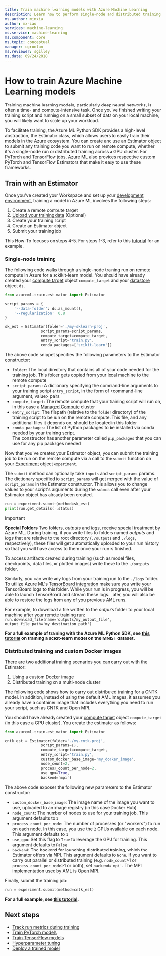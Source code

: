```yaml
---
title: Train machine learning models with Azure Machine Learning
description: Learn how to perform single-node and distributed training of traditional machine learning and deep learning models with Azure Machine Learning services
ms.author: minxia
author: mx-iao
services: machine-learning
ms.service: machine-learning
ms.component: core
ms.topic: conceptual
manager: cgronlun
ms.reviewer: sgilley
ms.date: 09/24/2018
---
```


# How to train Azure Machine Learning models 

Training machine learning models, particularly deep neural networks, is often a time- and compute-intensive task. Once you've finished writing your training script and running on a small subset of data on your local machine, you will likely want to scale up your workload.

To facilitate training, the Azure ML Python SDK provides a high-level abstraction, the Estimator class, which allows users to easily train their models in the Azure ecosystem. You can create and use an Estimator object to submit any training code you want to run on remote compute, whether it's a single-node run or distributed training across a GPU cluster. For PyTorch and TensorFlow jobs, Azure ML also provides respective custom PyTorch and TensorFlow Estimators that make it easy to use these frameworks.

## Train with an Estimator
Once you've created your Workspace and set up your [development environment](), training a model in Azure ML involves the following steps:  
1. [Create a remote compute target]()
2. [Upload your training data]() (Optional)
3. Create your training script
4. Create an Estimator object
5. Submit your training job

This How-To focuses on steps 4-5. For steps 1-3, refer to this [tutorial]() for an example.

### Single-node training

The following code walks through a single-node training run on remote compute in Azure for a sckikit-learn model. You should have already created your [compute target]() object `compute_target` and your [datastore]() object `ds`.

```Python
from azureml.train.estimator import Estimator

script_params = {
    '--data-folder': ds.as_mount(),
    '--regularization': 0.8
}

sk_est = Estimator(folder='./my-sklearn-proj',
                script_params=script_params,
                compute_target=compute_target,
                entry_script='train.py',
                conda_packages=['scikit-learn'])
```

The above code snippet specifies the following parameters to the Estimator constructor:
* `folder`: The local directory that contains all of your code needed for the training job. This folder gets copied from your local machine to the remote compute 
* `script_params`: A dictionary specifying the command-line arguments to your training script `entry_script`, in the form of <command-line argument, value> pairs
* `compute_target`: The remote compute that your training script will run on, in this case a [Managed Compute]() cluster
* `entry_script`: The filepath (relative to the `folder` directory) of the training script to be run on the remote compute. This file, and any additional files it depends on, should be located in this folder
* `conda_packages`: The list of Python packages to be installed via conda needed by your training script.  
The constructor has another parameter called `pip_packages` that you can use for any pip packages needed

Now that you've created your Estimator object, you can submit the training job to be run on the remote compute via a call to the `submit` function on your [Experiment]() object `experiment`. 

The `submit` method can optionally take `inputs` and `script_params` params. The dictionary specified to `script_params` will get merged with the value of `script_params` in the Estimator constructor. This allows you to change values to your script's arguments during the `submit` call even after your Estimator object has already been created.

```Python
run = experiment.submit(method=sk_est)
print(run.get_details().status)
```

> [!IMPORTANT]
> **Special Folders**
> Two folders, *outputs* and *logs*, receive special treatment by Azure ML. During training, if you write files to folders named *outputs* and *logs* that are relative to the root directory (`./outputs` and `./logs`, respectively), these files will get automatically uploaded to your run history so that you will have access to them once your run is finished. 
>
> To access artifacts created during training (such as model files, checkpoints, data files, or plotted images) write these to the `./outputs` folder.
>
> Similarly, you can write any logs from your training run to the `./logs` folder. To utilize Azure ML's [TensorBoard integration]() make sure you write your TensorBoard logs to this folder. While your run is in progress, you will be able to launch TensorBoard and stream these logs.  Later, you will also be able to restore the logs from any of you previous AML runs.
>
> For example, to download a file written to the *outputs* folder to your local machine after your remote training run: 
> `run.download_file(name='outputs/my_output_file', output_file_path='my_destination_path')`

**For a full example of training with the Azure ML Python SDK, see [this tutorial]() on training a scikit-learn model on the MNIST dataset.**

### Distributed training and custom Docker images

There are two additional training scenarios you can carry out with the Estimator:
1. Using a custom Docker image
2. Distributed training on a multi-node cluster

The following code shows how to carry out distributed training for a CNTK model. In addition, instead of using the default AML images, it assumes you already have a container image that includes everything you need to run your script, such as CNTK and Open MPI.

You should have already created your [compute target]() object `compute_target` (in this case  a GPU cluster). You create the estimator as follows:

```Python
from azureml.train.estimator import Estimator

cntk_est = Estimator(folder='./my-cntk-proj',
                script_params={},
                compute_target=compute_target,
                entry_script='train.py',
                custom_docker_base_image='my_docker_image',
                node_count=2,
                process_count_per_node=2,
                use_gpu=True,
                backend=`mpi`)
```

The above code exposes the following new parameters to the Estimator constructor:
* `custom_docker_base_image`: The image name of the image you want to use, uploaded to an image registry (in this case Docker Hub)
* `node_count`: The number of nodes to use for your training job. This argument defaults to `1`
* `process_count_per_node`: The number of processes (or "workers") to run on each node. In this case, you use the `2` GPUs available on each node. This argument defaults to `1`
* `use_gpu`: Set this flag to `True` to leverage the GPU for training. This argument defaults to `False`
* `backend`: The backend for launching distributed training, which the Estimator offers via MPI. This argument defaults to `None`. If you want to carry out parallel or distributed training (e.g. `node_count`>1 or `process_count_per_node`>1 or both), set `backend='mpi'`. The MPI implementation used by AML is [Open MPI](https://www.open-mpi.org/).

Finally, submit the training job:
```Python
run = experiment.submit(method=cntk_est)
```

**For a full example, see [this tutorial]().**

## Next steps
* [Track run metrics during training]()
* [Train PyTorch models]()
* [Train TensorFlow models]()
* [Hyperparameter tuning]()
* [Deploy a trained model]()
